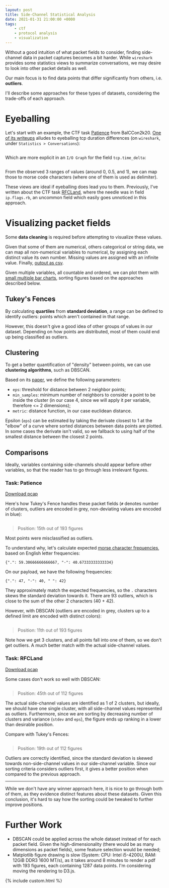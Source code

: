 ```yaml
---
layout: post
title: Side-Channel Statistical Analysis
date: 2021-01-31 21:00:00 +0000
tags:
    - ctf
    - protocol analysis
    - visualization
---
```


Without a good intuition of what packet fields to consider, finding side-channel data in packet captures becomes a bit harder. While `wireshark` provides some statistics views to summarize conversations, we may desire to look into other packet details as well.

Our main focus is to find data points that differ significantly from others, i.e. **outliers**.

I'll describe some approaches for these types of datasets, considering the trade-offs of each approach.

# Eyeballing

Let's start with an example, the CTF task [Patience](https://ctftime.org/writeup/24019) from BalCCon2k20. [One of its writeups](https://ajdin.io/posts/ctf-balccon-2020/#forensicspatience) alludes to eyeballing tcp duration differences (on `wireshark`, under `Statistics > Conversations`):

<div class="c-container-center">
    <img src="{{site.url}}{{site.baseurl}}/assets/img/side-channels/conversations.png" alt=""/>
</div>

Which are more explicit in an `I/O Graph` for the field `tcp.time_delta`:

<div class="c-container-center">
    <img src="{{site.url}}{{site.baseurl}}/assets/img/side-channels/io_graph.png" alt=""/>
</div>

From the observed 3 ranges of values (around 0, 0.5, and 1), we can map those to morse code characters (where one of them is used as delimiter).

These views are ideal if eyeballing does lead you to them. Previously, I've written about the CTF task [RFCLand](https://nevesnunes.github.io/blog/2020/07/20/CTF-Writeup-UIUCTF-2020-RFCland.html), where the needle was in field `ip.flags.rb`, an uncommon field which easily goes unnoticed in this approach.

# Visualizing packet fields

Some **data cleaning** is required before attempting to visualize these values.

Given that some of them are numerical, others categorical or string data, we can map all non-numerical variables to numerical, by assigning each distinct value its own number. Missing values are assigned with an infinite value. Finally, [output as csv](https://github.com/nevesnunes/env/blob/master/common/code/snippets/pcap/packets_to_csv.py).

Given multiple variables, all countable and ordered, we can plot them with [small multiple bar charts](https://github.com/nevesnunes/aggregables/blob/master/captures/matplotlib/multiple_bar.py), sorting figures based on the approaches described below.

## Tukey's Fences

By calculating **quartiles** from **standard deviation**, a range can be defined to identify outliers: points which aren't contained in that range.

However, this doesn't give a good idea of other groups of values in our dataset. Depending on how points are distributed, most of them could end up being classified as outliers.

## Clustering

To get a better quantification of "density" between points, we can use **clustering algorithms**, such as DBSCAN.

Based on its [paper](http://www2.cs.uh.edu/~ceick/7363/Papers/dbscan.pdf), we define the following parameters:

- `eps`: threshold for distance between 2 neighbor points;
- `min_samples`: minimum number of neighbors to consider a point to be inside the cluster (in our case 4, since we will apply it per variable, therefore <= 2 dimensions);
- `metric`: distance function, in our case euclidean distance.

Epsilon (`eps`) can be estimated by taking the derivate closest to 1 at the "elbow" of a curve where sorted distances between data points are plotted. In some cases the derivate isn't valid, so we fallback to using half of the smallest distance between the closest 2 points.

## Comparisons

Ideally, variables containing side-channels should appear before other variables, so that the reader has to go through less irrelevant figures.

### Task: Patience

[Download pcap]({{site.url}}{{site.baseurl}}/assets/writeups/BalCCon2k20/patience.pcap)

Here's how Tukey's Fence handles these packet fields (`#` denotes number of clusters, outliers are encoded in grey, non-deviating values are encoded in blue):

<div class="c-container-center">
    <img src="{{site.url}}{{site.baseurl}}/assets/img/side-channels/patience-tukey.png" alt=""/>
</div>

> Position: 15th out of 193 figures

Most points were misclassified as outliers.

To understand why, let's calculate expected [morse character frequencies](https://github.com/nevesnunes/env/blob/master/common/code/snippets/encodings/morse_letter_frequency.py), based on English letter frequencies:

```
{".": 59.30666666666667, "-": 40.67333333333334}
```

On our payload, we have the following frequencies:

```
{".": 47, "-": 40, " ": 42}
```

They approximately match the expected frequencies, so the `.` characters skews the standard deviation towards it. There are 93 outliers, which is close to the sum of the other 2 characters (40 + 42).

However, with DBSCAN (outliers are encoded in grey, clusters up to a defined limit are encoded with distinct colors):

<div class="c-container-center">
    <img src="{{site.url}}{{site.baseurl}}/assets/img/side-channels/patience-dbscan.png" alt=""/>
</div>

> Position: 11th out of 193 figures

Note how we get 3 clusters, and all points fall into one of them, so we don't get outliers. A much better match with the actual side-channel values.

### Task: RFCLand

[Download pcap]({{site.url}}{{site.baseurl}}/assets/writeups/UIUCTF2020/challenge.pcap)

Some cases don't work so well with DBSCAN:

<div class="c-container-center">
    <img src="{{site.url}}{{site.baseurl}}/assets/img/side-channels/rfcland-dbscan.png" alt=""/>
</div>

> Position: 45th out of 112 figures

The actual side-channel values are identified as 1 of 2 clusters, but ideally, we should have one single cluster, with all side-channel values represented as outliers. Furthermore, since we are sorting by decreasing number of clusters and variance (`stdev` and `eps`), the figure ends up ranking in a lower than desirable position.

Compare with Tukey's Fences:

<div class="c-container-center">
    <img src="{{site.url}}{{site.baseurl}}/assets/img/side-channels/rfcland-tukey.png" alt=""/>
</div>

> Position: 19th out of 112 figures

Outliers are correctly identified, since the standard deviation is skewed towards non-side-channel values in our side-channel variable. Since our sorting criteria considers outliers first, it gives a better position when compared to the previous approach.

---

While we don't have any winner approach here, it is nice to go through both of them, as they evidence distinct features about these datasets. Given this conclusion, it's hard to say how the sorting could be tweaked to further improve positions.

# Further Work

- DBSCAN could be applied across the whole dataset instead of for each packet field. Given the high-dimensionality (there would be as many dimensions as packet fields), some feature selection would be needed;
- Matplotlib figure drawing is slow (System: CPU: Intel i5-4200U, RAM: 12GiB DDR3 1600 MT/s), as it takes around 8 minutes to render a pdf with 193 figures, each containing 1287 data points. I'm considering moving the rendering to D3.js.

{% include custom.html %}
